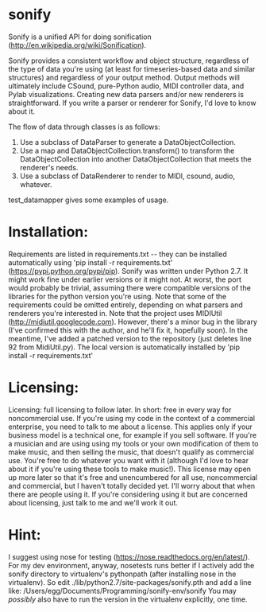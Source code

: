 sonify
======

Sonify is a unified API for doing sonification (http://en.wikipedia.org/wiki/Sonification).

Sonify provides a consistent workflow and object structure, regardless of the type of data
you're using (at least for timeseries-based data and similar structures) and regardless of
your output method. Output methods will ultimately include CSound, pure-Python audio, MIDI
controller data, and Pylab visualizations. Creating new data parsers and/or new renderers
is straightforward. If you write a parser or renderer for Sonify, I'd love to know about
it.

The flow of data through classes is as follows:
1. Use a subclass of DataParser to generate a DataObjectCollection.
2. Use a map and DataObjectCollection.transform() to transform the DataObjectCollection 
    into another DataObjectCollection that meets the renderer's needs.
3. Use a subclass of DataRenderer to render to MIDI, csound, audio, whatever.

test\_datamapper gives some examples of usage.

Installation:
===
Requirements are listed in requirements.txt -- they can be installed automatically using 'pip install -r requirements.txt' (https://pypi.python.org/pypi/pip).
Sonify was written under Python 2.7. It might work fine under earlier versions or it might not. At worst, the port would probably be trivial, assuming there were compatible versions of the libraries for the python version you're using. Note that some of the requirements could be omitted entirely, depending on what parsers and renderers you're interested in.
Note that the project uses MIDIUtil (http://midiutil.googlecode.com). However, there's a minor bug in the library (I've confirmed this with the author, and he'll fix it, hopefully soon). In the meantime, I've added a patched version to the repository (just deletes line 92 from MidiUtil.py). The local version is automatically installed by 'pip install -r requirements.txt'

Licensing:
===

Licensing: full licensing to follow later. In short: free in every way for noncommercial
use. If you're using my code in the context of a commercial enterprise, you need to 
talk to me about a license. This applies only if your business model is a technical one,
for example if you sell software.
If you're a musician and are using using my tools or your own modification of them to
make music, and then selling the music, that doesn't qualify as commercial use. You're
free to do whatever you want with it (although I'd love to hear about it if you're
using these tools to make music!). 
This license may open up more later so that it's free and unencumbered for all use, 
noncommercial and commercial, but I haven't totally decided yet. I'll worry about 
that when there are people using it. If you're considering using it but are 
concerned about licensing, just talk to me and we'll work it out.  

Hint:
===
I suggest using nose for testing (https://nose.readthedocs.org/en/latest/).
For my dev environment, anyway, nosetests runs better if I actively add
the sonify directory to virtualenv's pythonpath (after installing nose in the
virtualenv). So edit
./lib/python2.7/site-packages/sonify.pth
and add a line like:
/Users/egg/Documents/Programming/sonify-env/sonify
You may *possibly* also have to run the version in the virtualenv explicitly, one time.


